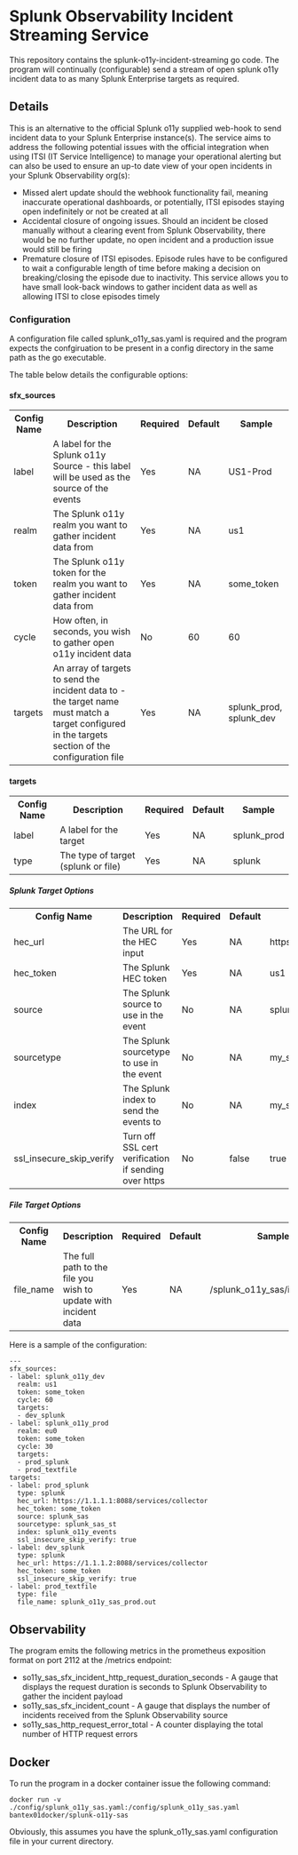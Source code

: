 # Splunk Observability Incident Streaming Service

This repository contains the splunk-o11y-incident-streaming go code. The program will continually (configurable) send a stream of open splunk o11y incident data to as many Splunk Enterprise targets as required. 

## Details

This is an alternative to the official Splunk o11y supplied web-hook to send incident data to your Splunk Enterprise instance(s). The service aims to address the following potential issues with the official integration when using ITSI (IT Service Intelligence) to manage your operational alerting but can also be used to ensure an up-to date view of your open incidents in your Splunk Observability org(s):

- Missed alert update should the webhook functionality fail, meaning inaccurate operational dashboards, or potentially, ITSI episodes staying open indefinitely or not be created at all
- Accidental closure of ongoing issues. Should an incident be closed manually without a clearing event from Splunk Observability, there would be no further update, no open incident and a production issue would still be firing
- Premature closure of ITSI episodes. Episode rules have to be configured to wait a configurable length of time before making a decision on breaking/closing the episode due to inactivity. This service allows you to have small look-back windows to gather incident data as well as allowing ITSI to close episodes timely

 ### Configuration

A configuration file called splunk_o11y_sas.yaml is required and the program expects the confgiruation to be present in a config directory in the same path as the go executable.

The table below details the configurable options:

#### sfx_sources

<table>
  <tr>
    <th>Config Name</th>
    <th>Description</th>
    <th>Required</th>
    <th>Default</th>
    <th>Sample</th>
  </tr>
  <tr>
    <td>label</td>
    <td>A label for the Splunk o11y Source - this label will be used as the source of the events</td>
    <td>Yes</td>
    <td>NA</td>
    <td>US1-Prod</td>
  </tr>
  <tr>
    <td>realm</td>
    <td>The Splunk o11y realm you want to gather incident data from</td>
    <td>Yes</td>
    <td>NA</td>
    <td>us1</td>
  </tr>
  <tr>
    <td>token</td>
    <td>The Splunk o11y token for the realm you want to gather incident data from</td>
    <td>Yes</td>
    <td>NA</td>
    <td>some_token</td>
  </tr>
  <tr>
    <td>cycle</td>
    <td>How often, in seconds, you wish to gather open o11y incident data</td>
    <td>No</td>
    <td>60</td>
    <td>60</td>
  </tr>
  <tr>
    <td>targets</td>
    <td>An array of targets to send the incident data to - the target name must match a target configured in the targets section of the configuration file</td>
    <td>Yes</td>
    <td>NA</td>
    <td>splunk_prod, splunk_dev</td>
  </tr>
</table>

#### targets

<table>
  <tr>
    <th>Config Name</th>
    <th>Description</th>
    <th>Required</th>
    <th>Default</th>
    <th>Sample</th>
  </tr>
  <tr>
    <td>label</td>
    <td>A label for the target</td>
    <td>Yes</td>
    <td>NA</td>
    <td>splunk_prod</td>
  </tr>
  <tr>
    <td>type</td>
    <td>The type of target (splunk or file)</td>
    <td>Yes</td>
    <td>NA</td>
    <td>splunk</td>
  </tr>
</table>

##### Splunk Target Options

<table>
  <tr>
    <th>Config Name</th>
    <th>Description</th>
    <th>Required</th>
    <th>Default</th>
    <th>Sample</th>
  </tr>
  <tr>
    <td>hec_url</td>
    <td>The URL for the HEC input</td>
    <td>Yes</td>
    <td>NA</td>
    <td>https://1.1.1.1:8088/services/collector</td>
  </tr>
  <tr>
    <td>hec_token</td>
    <td>The Splunk HEC token</td>
    <td>Yes</td>
    <td>NA</td>
    <td>us1</td>
  </tr>
  <tr>
    <td>source</td>
    <td>The Splunk source to use in the event</td>
    <td>No</td>
    <td>NA</td>
    <td>splunk_o11y_sas</td>
  </tr>
  <tr>
    <td>sourcetype</td>
    <td>The Splunk sourcetype to use in the event</td>
    <td>No</td>
    <td>NA</td>
    <td>my_splunk_o11y_sas_sourcetype</td>
  </tr>
  <tr>
    <td>index</td>
    <td>The Splunk index to send the events to</td>
    <td>No</td>
    <td>NA</td>
    <td>my_splunk_o11y_sas_index</td>
  </tr>
  <tr>
    <td>ssl_insecure_skip_verify</td>
    <td>Turn off SSL cert verification if sending over https</td>
    <td>No</td>
    <td>false</td>
    <td>true</td>
  </tr>
</table>

##### File Target Options

<table>
  <tr>
    <th>Config Name</th>
    <th>Description</th>
    <th>Required</th>
    <th>Default</th>
    <th>Sample</th>
  </tr>
  <tr>
    <td>file_name</td>
    <td>The full path to the file you wish to update with incident data</td>
    <td>Yes</td>
    <td>NA</td>
    <td>/splunk_o11y_sas/incident.out</td>
  </tr>
</table>

Here is a sample of the configuration:

```
---
sfx_sources:
- label: splunk_o11y_dev
  realm: us1
  token: some_token
  cycle: 60
  targets:
  - dev_splunk
- label: splunk_o11y_prod
  realm: eu0
  token: some_token
  cycle: 30
  targets:
  - prod_splunk
  - prod_textfile
targets:
- label: prod_splunk
  type: splunk
  hec_url: https://1.1.1.1:8088/services/collector
  hec_token: some_token
  source: splunk_sas
  sourcetype: splunk_sas_st
  index: splunk_o11y_events
  ssl_insecure_skip_verify: true
- label: dev_splunk
  type: splunk
  hec_url: https://1.1.1.2:8088/services/collector
  hec_token: some_token
  ssl_insecure_skip_verify: true
- label: prod_textfile
  type: file
  file_name: splunk_o11y_sas_prod.out
```

## Observability

The program emits the following metrics in the prometheus exposition format on port 2112 at the /metrics endpoint:

- so11y_sas_sfx_incident_http_request_duration_seconds - A gauge that displays the request duration is seconds to Splunk Observability to gather the incident payload
- so11y_sas_sfx_incident_count - A gauge that displays the number of incidents received from the Splunk Observability source
- so11y_sas_http_request_error_total - A counter displaying the total number of HTTP request errors


## Docker

To run the program in a docker container issue the following command:

```
docker run -v ./config/splunk_o11y_sas.yaml:/config/splunk_o11y_sas.yaml bantex01docker/splunk-o11y-sas
```

Obviously, this assumes you have the splunk_o11y_sas.yaml configuration file in your current directory.